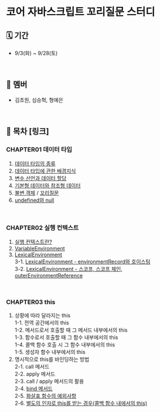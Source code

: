 # 코어 자바스크립트 꼬리질문 스터디

## 🗓️ 기간

- 9/3(화) ~ 9/28(토) <br />
<br/>

## 🍚 멤버

- 김초원, 심승혁, 형예은 <br />
<br/>

## 📖 목차 [링크]

### CHAPTER01 데이터 타입

1. [데이터 타입의 종류](https://github.com/Bob-Buddy/core-javascript/blob/master/ch1/steve-shim/240903.md)
2. [데이터 타입에 관한 배경지식](https://github.com/Bob-Buddy/core-javascript/blob/master/ch1/steve-shim/240903.md)
3. [변수 선언과 데이터 할당](https://github.com/Bob-Buddy/core-javascript/blob/master/ch1/steve-shim/240903.md)
4. [기본형 데이터와 참조형 데이터](https://github.com/Bob-Buddy/core-javascript/blob/master/ch1/steve-shim/240903.md)
5. [불변 객체](https://github.com/Bob-Buddy/core-javascript/blob/master/ch1/tsihnavy99/240907.md) / [꼬리질문](https://github.com/Bob-Buddy/core-javascript/blob/master/ch1/steve-shim/240907.md)
6. [undefined와 null](https://github.com/Bob-Buddy/core-javascript/blob/master/ch1/kimifield98/240907.md)
<br/>

### CHAPTER02 실행 컨텍스트

1. [실행 컨텍스트란?](https://github.com/Bob-Buddy/core-javascript/blob/master/ch2/steve-shim/240910.md)
2. [VariableEnvironment](https://github.com/Bob-Buddy/core-javascript/blob/master/ch2/steve-shim/240910.md)
3. [LexicalEnvironment](https://github.com/Bob-Buddy/core-javascript/blob/master/ch2/steve-shim/240910.md)<br />
   3-1. [LexicalEnvironment - environmentRecord와 호이스팅](https://github.com/Bob-Buddy/core-javascript/blob/master/ch2/tsihnavy99/240910.md) <br />
   3-2. [LexicalEnvironment - 스코프, 스코프 체인, outerEnvironmentReference](https://github.com/Bob-Buddy/core-javascript/blob/master/ch2/kimfield98/240910.md)
<br/>

### CHAPTER03 this

1. 상황에 따라 달라지는 this<br/>
   1-1. 전역 공간에서의 this<br/>
   1-2. 메서드로서 호출할 때 그 메서드 내부에서의 this<br/>
   1-3. 함수로서 호출할 때 그 함수 내부에서의 this<br/>
   1-4. 콜백 함수 호출 시 그 함수 내부에서의 this<br/>
   1-5. 생성자 함수 내부에서의 this<br/>
2. 명시적으로 this를 바인딩하는 방법<br/>
   2-1. call 메서드<br/>
   2-2. apply 메서드<br/>
   2-3. call / apply 메서드의 활용<br/>
   2-4. [bind 메서드](https://github.com/Bob-Buddy/core-javascript/commit/9c97d35f2b55c8e19c5e6fb1e85640b51ae7871b)<br/>
   2-5. [화살표 함수의 예외사항](https://github.com/Bob-Buddy/core-javascript/commit/9c97d35f2b55c8e19c5e6fb1e85640b51ae7871b)<br/>
   2-6. [별도의 인자로 this를 받는 경우(콜백 함수 내에서의 this)](https://github.com/Bob-Buddy/core-javascript/commit/9c97d35f2b55c8e19c5e6fb1e85640b51ae7871b)<br/>
